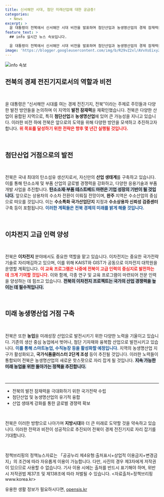 ```yaml
---
title: 신서해안 시대, 첨단 미래산업에 대한 궁금증!
categories:
  - News
excerpt: >
  윤 대통령이 전북에서 신서해안 시대 비전을 발표하며 첨단산업과 농생명산업의 경제 잠재력을 확장할 계획을 밝혔습니다. 탄소소재와 수소산업 중심지로 도약을 목표로 합니다.
feature_text: >
  ## info 실시간 뉴스 속보입니다.

  윤 대통령이 전북에서 신서해안 시대 비전을 발표하며 첨단산업과 농생명산업의 경제 잠재력을 확장할 계획을 밝혔습니다. 탄소소재와 수소산업 중심지로 도약을 목표로 합니다.
image: 'https://blogger.googleusercontent.com/img/b/R29vZ2xl/AVvXsEixyZcFfHzMRdzZMjFBmAUKJYCLCGyLL1o632UiGVXcaFdKo_bkvkuCioo0uUKlGfBVcT3P84aROyZIXSBEx3Aw5nCQ3pTgDom1WDC4m8eifvWiAmWEEVb4x6G_l8C0QH225ldMjyaFvpxGEBGNO37VmDTDMHGhJPq73UglMfDca1-0aw/s1600/blogspot.png'
---
```


<p><img src="https://blogger.googleusercontent.com/img/b/R29vZ2xl/AVvXsEixyZcFfHzMRdzZMjFBmAUKJYCLCGyLL1o632UiGVXcaFdKo_bkvkuCioo0uUKlGfBVcT3P84aROyZIXSBEx3Aw5nCQ3pTgDom1WDC4m8eifvWiAmWEEVb4x6G_l8C0QH225ldMjyaFvpxGEBGNO37VmDTDMHGhJPq73UglMfDca1-0aw/s1600/blogspot.png" alt="info 속보" /></p>

<h2 data-ke-size="size26">전북의 경제 전진기지로서의 역할과 비전</h2>

<p data-ke-size="size16">&nbsp;</p> 

<p data-ke-size="size16">윤 대통령은 “신서해안 시대를 여는 경제 전진기지, 전북”이라는 주제로 주민들과 다양한 발전 방안들을 논의하며 이 지역의 <b>발전 잠재력</b>을 재확인했습니다. 전북은 다양한 산업이 융합된 지역으로, 특히 <b>첨단산업</b>과 <b>농생명산업</b>에 있어 큰 가능성을 지니고 있습니다. 이러한 비전 하에 전북은 앞으로의 도약을 위해 다양한 방안을 모색하고 추진하고자 합니다. <b><span style="color: #ee2323;">위 목표를 달성하기 위한 전략은 향후 몇 년간 실행될 것입니다.</span></b></p> 

<p data-ke-size="size16">&nbsp;</p> 

<h2 data-ke-size="size26">첨단산업 거점으로의 발전</h2> 

<p data-ke-size="size16">&nbsp;</p> 

<p data-ke-size="size16">전북은 국내 최대의 탄소섬유 생산지로서, 자신만의 <b>산업 생태계</b>를 구축하고 있습니다. 이를 통해 탄소소재 및 부품 산업의 글로벌 경쟁력을 강화하고, 다양한 응용기술과 부품 개발 사업을 추진합니다. <b><span style="background-color: #21538527;">탄소소재·부품 테스트베드 마련은 기업 성장의 기반이 될 것입니다.</span></b> 앞으로는 상용차의 수소차 전환이 이뤄질 전망이며, <b>완주</b> 지역은 수소산업의 중심으로 떠오를 것입니다. 이는 <b>수소특화 국가산업단지</b> 지정과 <b>수소상용차 신뢰성 검증센터</b> 구축 등이 포함됩니다. <b><span style="color: #1a5490;">이러한 계획들은 전북 경제의 미래를 밝게 해줄 것입니다.</span></b></p> 

<p data-ke-size="size16">&nbsp;</p> 

<h2 data-ke-size="size26">이차전지 고급 인력 양성</h2> 

<p data-ke-size="size16">&nbsp;</p> 

<p data-ke-size="size16">전북은 <b>이차전지</b> 분야에서도 중요한 역할을 맡고 있습니다. 이차전지는 중요한 국가전략기술로 자리매김하고 있으며, 이를 위해 KAIST와 GIST가 공동으로 이차전지 대학원을 운영할 계획입니다. <b><span style="color: #ee2323;">이 교육 프로그램은 나중에 전북이 고급 인력의 중심지로 발전하는 데 크게 기여할 것입니다.</span></b> 이와 함께, 각종 연구 및 교육 프로그램이 마련되어 전문 인력을 양성하는 데 힘쓰고 있습니다. <b><span style="background-color: #21538527;">전북의 이차전지 프로젝트는 국가의 산업 경쟁력을 높이는 데 필수적입니다.</span></b></p> 

<p data-ke-size="size16">&nbsp;</p> 

<h2 data-ke-size="size26">미래 농생명산업 거점 구축</h2> 

<p data-ke-size="size16">&nbsp;</p> 

<p data-ke-size="size16">전북은 또한 <b>농업</b>을 미래성장 산업으로 발전시키기 위한 다양한 노력을 기울이고 있습니다. 기존의 생산 중심 농업에서 벗어나, 첨단 기자재와 융복합 산업으로 발전시키고 있습니다. <b><span style="color: #1a5490;">이를 통해 스마트농업, 수직농장 등을 활성화할 예정입니다.</span></b> 지역의 농생명산업 지구가 활성화되고, <b>국가식품클러스터 2단계 조성</b> 등이 추진될 것입니다. 이러한 노력들이 통합되어 전북은 농생명산업의 새로운 핫스팟으로 자리 잡게 될 것입니다. <b><span style="background-color: #21538527;">지속 가능한 미래 농업을 위한 돌아가는 정책을 추진합니다.</span></b></p> 

<p data-ke-size="size16">&nbsp;</p> 

<hr> 

<ul> 
<li>전북의 발전 잠재력을 극대화하기 위한 국가전략 수립</li> 
<li>첨단산업 및 농생명산업의 유기적 융합</li> 
<li>산업 생태계 강화를 통한 글로벌 경쟁력 확보</li> 
</ul> 

<p data-ke-size="size16">&nbsp;</p> 

<p data-ke-size="size16">전북은 이러한 방향으로 나아가며 <b>지방시대</b>와 더 큰 미래로 도약할 것을 약속하고 있습니다. 이러한 전략과 비전이 성공적으로 추진되어 전북이 경제 전진기지로 자리 잡기를 기대합니다.</p>

<p data-ke-size="size16">&nbsp;</p> 

<p data-ke-size="size16">정책브리핑의 정책뉴스자료는 「공공누리 제4유형:출처표시+상업적 이용금지+변경금지」의 조건에 따라 자유롭게 이용이 가능합니다. 다만, 사진의 경우 제3자에게 저작권이 있으므로 사용할 수 없습니다. 기사 이용 시에는 출처를 반드시 표기해야 하며, 위반 시 저작권법 제37조 및 제138조에 따라 처벌될 수 있습니다. <자료출처=정책브리핑 www.korea.kr></p> 
유용한 생활 정보가 필요하시다면, <a href="https://opensis.kr" rel="dofollow">opensis.kr</a>


